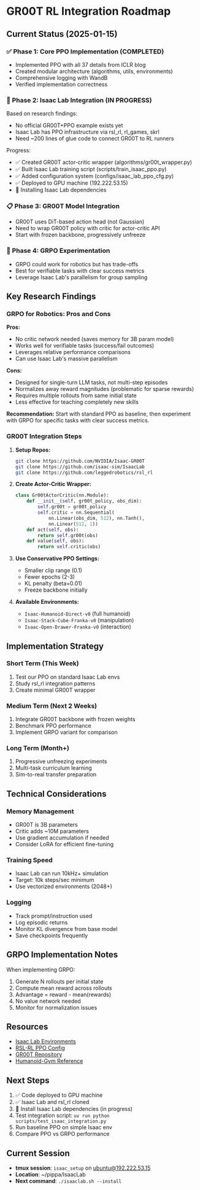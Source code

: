 # GR00T RL Integration Roadmap

## Current Status (2025-01-15)

### ✅ Phase 1: Core PPO Implementation (COMPLETED)
- Implemented PPO with all 37 details from ICLR blog
- Created modular architecture (algorithms, utils, environments)
- Comprehensive logging with WandB
- Verified implementation correctness

### 🚧 Phase 2: Isaac Lab Integration (IN PROGRESS)
Based on research findings:
- No official GR00T+PPO example exists yet
- Isaac Lab has PPO infrastructure via rsl_rl, rl_games, skrl
- Need ~200 lines of glue code to connect GR00T to RL runners

Progress:
- ✅ Created GR00T actor-critic wrapper (algorithms/gr00t_wrapper.py)
- ✅ Built Isaac Lab training script (scripts/train_isaac_ppo.py)
- ✅ Added configuration system (configs/isaac_lab_ppo_cfg.py)
- ✅ Deployed to GPU machine (192.222.53.15)
- 🚧 Installing Isaac Lab dependencies

### 📋 Phase 3: GR00T Model Integration
- GR00T uses DiT-based action head (not Gaussian)
- Need to wrap GR00T policy with critic for actor-critic API
- Start with frozen backbone, progressively unfreeze

### 🔬 Phase 4: GRPO Experimentation
- GRPO could work for robotics but has trade-offs
- Best for verifiable tasks with clear success metrics
- Leverage Isaac Lab's parallelism for group sampling

## Key Research Findings

### GRPO for Robotics: Pros and Cons

**Pros:**
- No critic network needed (saves memory for 3B param model)
- Works well for verifiable tasks (success/fail outcomes)
- Leverages relative performance comparisons
- Can use Isaac Lab's massive parallelism

**Cons:**
- Designed for single-turn LLM tasks, not multi-step episodes
- Normalizes away reward magnitudes (problematic for sparse rewards)
- Requires multiple rollouts from same initial state
- Less effective for teaching completely new skills

**Recommendation:** Start with standard PPO as baseline, then experiment with GRPO for specific tasks with clear success metrics.

### GR00T Integration Steps

1. **Setup Repos:**
   ```bash
   git clone https://github.com/NVIDIA/Isaac-GR00T
   git clone https://github.com/isaac-sim/IsaacLab
   git clone https://github.com/leggedrobotics/rsl_rl
   ```

2. **Create Actor-Critic Wrapper:**
   ```python
   class Gr00tActorCritic(nn.Module):
       def __init__(self, gr00t_policy, obs_dim):
           self.gr00t = gr00t_policy
           self.critic = nn.Sequential(
               nn.Linear(obs_dim, 512), nn.Tanh(),
               nn.Linear(512, 1))
       def act(self, obs):
           return self.gr00t(obs)
       def value(self, obs):
           return self.critic(obs)
   ```

3. **Use Conservative PPO Settings:**
   - Smaller clip range (0.1)
   - Fewer epochs (2-3)
   - KL penalty (beta=0.01)
   - Freeze backbone initially

4. **Available Environments:**
   - `Isaac-Humanoid-Direct-v0` (full humanoid)
   - `Isaac-Stack-Cube-Franka-v0` (manipulation)
   - `Isaac-Open-Drawer-Franka-v0` (interaction)

## Implementation Strategy

### Short Term (This Week)
1. Test our PPO on standard Isaac Lab envs
2. Study rsl_rl integration patterns
3. Create minimal GR00T wrapper

### Medium Term (Next 2 Weeks)
1. Integrate GR00T backbone with frozen weights
2. Benchmark PPO performance
3. Implement GRPO variant for comparison

### Long Term (Month+)
1. Progressive unfreezing experiments
2. Multi-task curriculum learning
3. Sim-to-real transfer preparation

## Technical Considerations

### Memory Management
- GR00T is 3B parameters
- Critic adds ~10M parameters
- Use gradient accumulation if needed
- Consider LoRA for efficient fine-tuning

### Training Speed
- Isaac Lab can run 10kHz+ simulation
- Target: 10k steps/sec minimum
- Use vectorized environments (2048+)

### Logging
- Track prompt/instruction used
- Log episodic returns
- Monitor KL divergence from base model
- Save checkpoints frequently

## GRPO Implementation Notes

When implementing GRPO:
1. Generate N rollouts per initial state
2. Compute mean reward across rollouts
3. Advantage = reward - mean(rewards)
4. No value network needed
5. Monitor for normalization issues

## Resources

- [Isaac Lab Environments](https://isaac-sim.github.io/IsaacLab/main/source/overview/environments.html)
- [RSL-RL PPO Config](https://github.com/isaac-sim/IsaacLab/blob/main/source/isaaclab_tasks/isaaclab_tasks/manager_based/locomotion/velocity/config/anymal_b/agents/rsl_rl_ppo_cfg.py)
- [GR00T Repository](https://github.com/NVIDIA/Isaac-GR00T)
- [Humanoid-Gym Reference](https://arxiv.org/abs/2404.05695)

## Next Steps

1. ✅ Code deployed to GPU machine
2. ✅ Isaac Lab and rsl_rl cloned
3. 🚧 Install Isaac Lab dependencies (in progress)
4. Test integration script: `uv run python scripts/test_isaac_integration.py`
5. Run baseline PPO on simple Isaac env
6. Compare PPO vs GRPO performance

## Current Session
- **tmux session**: `isaac_setup` on ubuntu@192.222.53.15
- **Location**: ~/pippa/IsaacLab
- **Next command**: `./isaaclab.sh --install`
